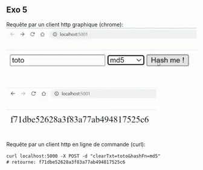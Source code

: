 ## Exo 5

Requête par un client http graphique (chrome):
![Formulaire front](captures/front-form.png)    


![Retour de soumission de formulaure](captures/front-form-submit.png)

Requête par un client http en ligne de commande (curl):
```
curl localhost:5000 -X POST -d "clearTxt=toto&hashFn=md5" 
# retourne: f71dbe52628a3f83a77ab494817525c6
```